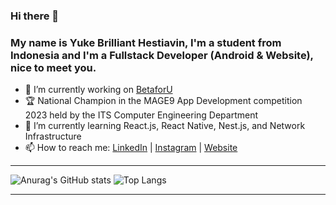 ### Hi there 👋

### My name is Yuke Brilliant Hestiavin, I'm a student from Indonesia and I'm a Fullstack Developer (Android & Website), nice to meet you.
<!--
**yukebrillianth/yukebrillianth** is a ✨ _special_ ✨ repository because its `README.md` (this file) appears on your GitHub profile.

Here are some ideas to get you started:
-->
- 🔭 I’m currently working on [BetaforU](https://www.linkedin.com/company/99302296/?lipi=urn%3Ali%3Apage%3Ad_flagship3_profile_view_base%3B2%2FvkSbmNTgWjTHFAFsLDlg%3D%3D)
- 🏆 National Champion in the MAGE9 App Development competition 2023 held by the ITS Computer Engineering Department
- 🌱 I’m currently learning React.js, React Native, Nest.js, and Network Infrastructure
- 📫 How to reach me: <a href="https://www.linkedin.com/in/yukebrillianth/" target="_blank">LinkedIn</a> | <a href="https://www.instagram.com/yukebrillianth/">Instagram</a> | <a href="https://yukebrillianth.my.id" target="_blank">Website</a>
---
![Anurag's GitHub stats](https://github-readme-stats.vercel.app/api?username=yukebrillianth&theme=algolia&show_icons=true)
![Top Langs](https://github-readme-stats.vercel.app/api/top-langs/?username=yukebrillianth&theme=algolia&show_icons=true&layout=compact)


---
<!--

- 👯 I’m looking to collaborate on ...
- 🤔 I’m looking for help with ...
- 💬 Ask me about ...
- 😄 Pronouns: ...
- ⚡ Fun fact: ...
-->
